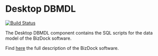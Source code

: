 # Desktop DBMDL

[![Build Status](https://travis-ci.org/AblionGE/maf-dbmdl.svg?branch=master)](https://travis-ci.org/AblionGE/maf-dbmdl)

The Desktop DBMDL component contains the SQL scripts for the data model of the BizDock software.

Find <a href="https://help.bizdock.io/doku.php">here</a> the full description of the BizDock software.
